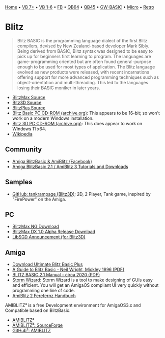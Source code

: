 [Home](https://gotbasic.com) • [VB 7+](vb.md) • [VB 1-6](vb6.md) • [FB](freebasic.md) • [QB64](qb64.md) • [QB45](qb.md) • [GW-BASIC](gw-basic.md) • [Micro](micro.md) • [Retro](retro.md)

# Blitz

> Blitz BASIC is the programming language dialect of the first Blitz compilers, devised by New Zealand-based developer Mark Sibly. Being derived from BASIC, Blitz syntax was designed to be easy to pick up for beginners first learning to program. The languages are game-programming oriented but are often found general-purpose enough to be used for most types of application. The Blitz language evolved as new products were released, with recent incarnations offering support for more advanced programming techniques such as object-orientation and multi-threading. This led to the languages losing their BASIC moniker in later years.

- [BlitzMax Source](https://github.com/blitz-research/blitzmax)
- [Bitz3D Source](https://github.com/blitz-research/blitz3d)
- [BlitzPlus Source](https://github.com/blitz-research/blitzplus)
- [Blitz Basic PC CD-ROM (archive.org)](https://archive.org/details/blitz_basic_pccd/): This appears to be 16-bit; so won't work on a modern Windows installation.
- [Blitz 3D PC CD-ROM (archive.org)](https://archive.org/details/blitz-3d): This does appear to work on Windows 11 x64.
- [Wikipedia](https://en.wikipedia.org/wiki/Blitz_BASIC)

## Community

- [Amiga BlitzBasic & AmiBlitz (Facebook)](https://www.facebook.com/groups/342460143062811/)
- [Amiga BlitzBasic 2.1 / AmiBlitz 3 Tutorials and Downloads](http://mbergmann-sh.de/ab3/)

## Samples

- [GitHub: tankrampage (Blitz3D)](https://github.com/JoystickAndCursorKeys/tankrampage): 2D, 2 Player, Tank game, inspired by "FirePower" on the Amiga.

## PC

- [BlitzMax NG Download](https://www.syntaxbomb.com/blitzmax-blitzmax-ng/blitzmax-ng-download/)
- [BlitzMax DX 1.0 Alpha Release Download](https://www.blitzcoder.org/forum/topic.php?id=803)
- [LibSGD Announcement (for Blitz3D)](https://blitzresearch.itch.io/blitz3d/devlog/688259/libsgd-announcement)

## Amiga

- [Download Ultimate Blitz Basic Plus](http://ubb.plus/)
- [A Guide to Blitz Basic - Neil Wright, Mickley 1996 (PDF)](http://mbergmann-sh.de/ab3/bbguide.pdf)
- [BLITZ BASIC 2.1 Manual - circa 2020 (PDF)](http://mbergmann-sh.de/ab3/bbmanual.pdf)
- [Storm Wizard](http://stormwizard.amiforce.de/): Storm Wizard is a tool to make designing of GUIs easy and efficient. You will get an AmigaOS compliant UI very quickly without programming one line of code.
- [AmiBlitz 2 Ferefernz Handbuch](http://www.amiforce.de/amiblitz/referenzhandbuch/inhaltsverzeichnis.php)

AMIBLITZ³ is a free Development environment for AmigaOS3.x and Compatible based on BlitzBasic.

- [AMIBLITZ³](https://www.amiblitz.de/)
- [AMIBLITZ³: SourceForge](https://sourceforge.net/p/amiblitz3/code/HEAD/tree/)
- [GitHub³: AMIBLITZ](https://github.com/AmiBlitz/AmiBlitz3)
